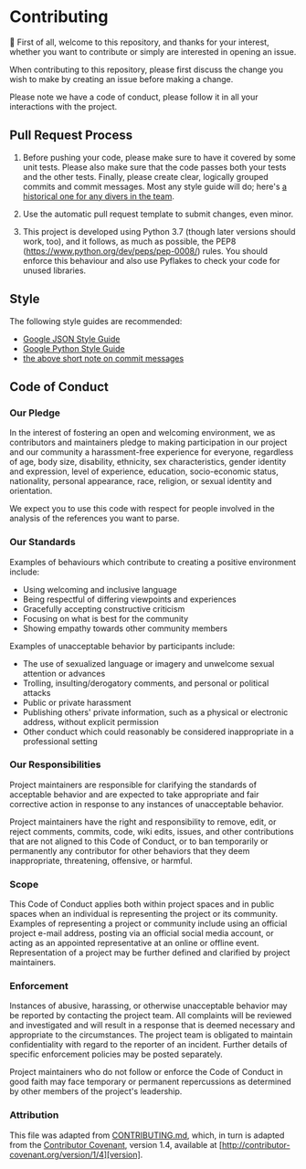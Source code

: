 # Contributing

:tada: First of all, welcome to this repository, and thanks for your
interest, whether you want to contribute or simply are interested in
opening an issue.

When contributing to this repository, please first discuss the change
you wish to make by creating an issue before making a change.

Please note we have a code of conduct, please follow it in all your
interactions with the project.

## Pull Request Process

1. Before pushing your code, please make sure to have it covered by some
   unit tests. Please also make sure that the code passes both your
   tests and the other tests. Finally, please create clear, logically
   grouped commits and commit messages. Most any style guide will do;
   here's [a historical one for any divers in the
   team](https://github.com/torvalds/subsurface-for-dirk/blob/a48494d2fbed58c751e9b7e8fbff88582f9b2d02/README#L88).

2. Use the automatic pull request template to submit changes, even
   minor.

3. This project is developed using Python 3.7 (though later
   versions should work, too), and it follows, as much as possible, the PEP8
   (https://www.python.org/dev/peps/pep-0008/) rules. You should enforce
   this behaviour and also use Pyflakes to check your code for unused
   libraries.

## Style

The following style guides are recommended:

- [Google JSON Style Guide](https://google.github.io/styleguide/jsoncstyleguide.xml)
- [Google Python Style Guide](https://google.github.io/styleguide/pyguide.html)
- [the above short note on commit
  messages](https://github.com/torvalds/subsurface-for-dirk/blob/a48494d2fbed58c751e9b7e8fbff88582f9b2d02/README#L88)


## Code of Conduct

### Our Pledge

In the interest of fostering an open and welcoming environment, we as
contributors and maintainers pledge to making participation in our project and
our community a harassment-free experience for everyone, regardless of age, body
size, disability, ethnicity, sex characteristics, gender identity and expression,
level of experience, education, socio-economic status, nationality, personal
appearance, race, religion, or sexual identity and orientation.

We expect you to use this code with respect for people involved in the analysis
of the references you want to parse.

### Our Standards

Examples of behaviours which contribute to creating a positive environment include:

* Using welcoming and inclusive language
* Being respectful of differing viewpoints and experiences
* Gracefully accepting constructive criticism
* Focusing on what is best for the community
* Showing empathy towards other community members

Examples of unacceptable behavior by participants include:

* The use of sexualized language or imagery and unwelcome sexual attention or
advances
* Trolling, insulting/derogatory comments, and personal or political attacks
* Public or private harassment
* Publishing others' private information, such as a physical or electronic
  address, without explicit permission
* Other conduct which could reasonably be considered inappropriate in a
  professional setting

### Our Responsibilities

Project maintainers are responsible for clarifying the standards of acceptable
behavior and are expected to take appropriate and fair corrective action in
response to any instances of unacceptable behavior.

Project maintainers have the right and responsibility to remove, edit, or
reject comments, commits, code, wiki edits, issues, and other contributions
that are not aligned to this Code of Conduct, or to ban temporarily or
permanently any contributor for other behaviors that they deem inappropriate,
threatening, offensive, or harmful.

### Scope

This Code of Conduct applies both within project spaces and in public spaces
when an individual is representing the project or its community. Examples of
representing a project or community include using an official project e-mail
address, posting via an official social media account, or acting as an appointed
representative at an online or offline event. Representation of a project may be
further defined and clarified by project maintainers.

### Enforcement

Instances of abusive, harassing, or otherwise unacceptable behavior may be
reported by contacting the project team.
All complaints will be reviewed and investigated and will result in a response that
is deemed necessary and appropriate to the circumstances. The project team is
obligated to maintain confidentiality with regard to the reporter of an incident.
Further details of specific enforcement policies may be posted separately.

Project maintainers who do not follow or enforce the Code of Conduct in good
faith may face temporary or permanent repercussions as determined by other
members of the project's leadership.

### Attribution

This file was adapted from
[CONTRIBUTING.md](https://github.com/wellcometrust/reach/blob/main/CONTRIBUTING.md), 
which, in turn is adapted from the
 [Contributor Covenant][homepage], version 1.4,
available at [http://contributor-covenant.org/version/1/4][version].

[homepage]: http://contributor-covenant.org
[version]: http://contributor-covenant.org/version/1/4/
